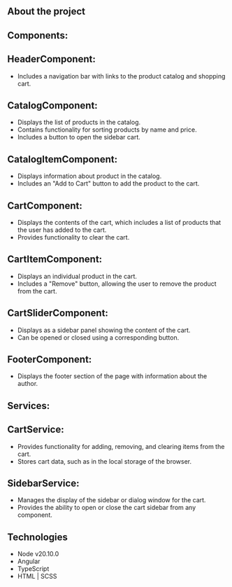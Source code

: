 ## About the project

## Components:
## HeaderComponent:
- Includes a navigation bar with links to the product catalog and shopping cart.

## CatalogComponent:
- Displays the list of products in the catalog.
- Contains functionality for sorting products by name and price.
- Includes a button to open the sidebar cart.

## CatalogItemComponent:
- Displays information about product in the catalog.
- Includes an "Add to Cart" button to add the product to the cart.

## CartComponent:
- Displays the contents of the cart, which includes a list of products that the user has added to the cart.
- Provides functionality to clear the cart.

## CartItemComponent:
- Displays an individual product in the cart.
- Includes a "Remove" button, allowing the user to remove the product from the cart.

## CartSliderComponent:
- Displays as a sidebar panel showing the content of the cart.
- Can be opened or closed using a corresponding button.

## FooterComponent:
- Displays the footer section of the page with information about the author.


## Services:
## CartService:
- Provides functionality for adding, removing, and clearing items from the cart.
- Stores cart data, such as in the local storage of the browser.

## SidebarService:
- Manages the display of the sidebar or dialog window for the cart.
- Provides the ability to open or close the cart sidebar from any component.


## Technologies
- Node v20.10.0
- Angular
- TypeScript
- HTML | SCSS

